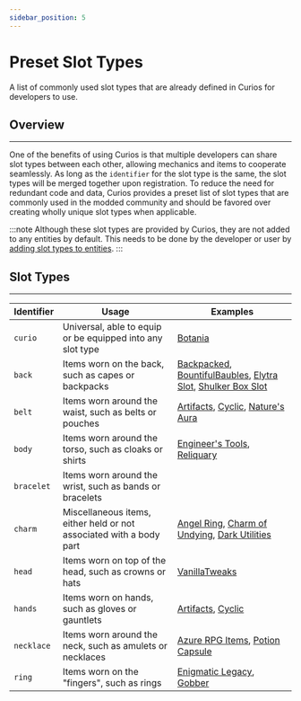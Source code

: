 ```yaml
---
sidebar_position: 5
---
```


# Preset Slot Types

A list of commonly used slot types that are already defined in Curios for developers to use.

## Overview
---
One of the benefits of using Curios is that multiple developers can share slot types between each other, allowing
mechanics and items to cooperate seamlessly. As long as the `identifier` for the slot type is the same, the slot types
will be merged together upon registration. To reduce the need for redundant code and data, Curios provides a preset
list of slot types that are commonly used in the modded community and should be favored over creating wholly unique slot
types when applicable.

:::note
Although these slot types are provided by Curios, they are not added to any entities by default. This needs to be done
by the developer or user by [adding slot types to entities](entity-register.mdx).
:::

## Slot Types
---
| Identifier | Usage                                                               | Examples                                                                                                                                                                                                                                                                                                                     |
|------------|---------------------------------------------------------------------|------------------------------------------------------------------------------------------------------------------------------------------------------------------------------------------------------------------------------------------------------------------------------------------------------------------------------|
| `curio`    | Universal, able to equip or be equipped into any slot type          | [Botania](https://www.curseforge.com/minecraft/mc-mods/botania)                                                                                                                                                                                                                                                              |
| `back`     | Items worn on the back, such as capes or backpacks                  | [Backpacked](https://www.curseforge.com/minecraft/mc-mods/backpacked), [BountifulBaubles](https://www.curseforge.com/minecraft/mc-mods/bountifulbaubles), [Elytra Slot](https://www.curseforge.com/minecraft/mc-mods/curious-elytra), [Shulker Box Slot](https://www.curseforge.com/minecraft/mc-mods/curious-shulker-boxes) |
| `belt`     | Items worn around the waist, such as belts or pouches               | [Artifacts](https://www.curseforge.com/minecraft/mc-mods/artifacts), [Cyclic](https://www.curseforge.com/minecraft/mc-mods/cyclic), [Nature's Aura](https://www.curseforge.com/minecraft/mc-mods/natures-aura)                                                                                                               |
| `body`     | Items worn around the torso, such as cloaks or shirts               | [Engineer's Tools](https://www.curseforge.com/minecraft/mc-mods/engineers-tools), [Reliquary](https://www.curseforge.com/minecraft/mc-mods/reliquary-v1-3)                                                                                                                                                                   |
| `bracelet` | Items worn around the wrist, such as bands or bracelets             |                                                                                                                                                                                                                                                                                                                              |
| `charm`    | Miscellaneous items, either held or not associated with a body part | [Angel Ring](https://www.curseforge.com/minecraft/mc-mods/angel-ring), [Charm of Undying](https://www.curseforge.com/minecraft/mc-mods/curio-of-undying), [Dark Utilities](https://www.curseforge.com/minecraft/mc-mods/dark-utilities)                                                                                      |
| `head`     | Items worn on top of the head, such as crowns or hats               | [VanillaTweaks](https://www.curseforge.com/minecraft/mc-mods/vanillatweaks)                                                                                                                                                                                                                                                  |
| `hands`    | Items worn on hands, such as gloves or gauntlets                    | [Artifacts](https://www.curseforge.com/minecraft/mc-mods/artifacts), [Cyclic](https://www.curseforge.com/minecraft/mc-mods/cyclic)                                                                                                                                                                                           |
| `necklace` | Items worn around the neck, such as amulets or necklaces            | [Azure RPG Items](https://www.curseforge.com/minecraft/mc-mods/azure-rpg-items), [Potion Capsule](https://www.curseforge.com/minecraft/mc-mods/potion-capsule)                                                                                                                                                               |
| `ring`     | Items worn on the "fingers", such as rings                          | [Enigmatic Legacy](https://www.curseforge.com/minecraft/mc-mods/enigmatic-legacy), [Gobber](https://www.curseforge.com/minecraft/mc-mods/gobber)                                                                                                                                                                             |